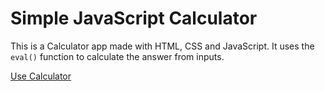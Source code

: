 # Simple JavaScript Calculator
This is a Calculator app made with HTML, CSS and JavaScript. It uses the `eval()` function to calculate the answer from inputs.

[Use Calculator](https://azshayak.github.io/simple_calculator_js/)
